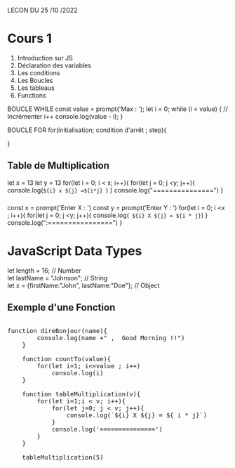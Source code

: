 LECON DU  25 /10 /2022

 <h1>Cours 1</h1>
        <ol>
            <li>Introduction sur JS</li>
            <li>Déclaration des variables</li>
            <li>Les conditions </li>
            <li>Les Boucles</li>
            <li>Les tableaus</li>
            <li>Functions</li>
        </ol>


BOUCLE WHILE
const value = prompt('Max : ');
let i = 0;
while (i < value) {
// Incrémenter
 i++
 console.log(value - i);
}

BOUCLE FOR 
for(initialisation; condition d'arrêt ; step){
    
}

## Table de Multiplication

let x = 13
let y = 13
for(let i = 0; i < x; i++){
    for(let j = 0; j <y; j++){
        console.log(`${i} x ${j} =${i*j} `)
        }
    console.log("===============")
}

###  
const x = prompt('Enter X : ')
   const y = prompt('Enter Y : ')
   for(let i = 0; i <x ; i++){
    for(let j = 0; j <y; j++){
        console.log(` ${i} X ${j} = ${i * j}`)
    }
    console.log(":================")
   }

# JavaScript Data Types

let length = 16;                               // Number <br>
let lastName = "Johnson";                      // String <br>
let x = {firstName:"John", lastName:"Doe"};    // Object <br>

## Exemple d'une Fonction 

<pre>

function direBonjour(name){
        console.log(name +" ,  Good Morning !!")
    }
    
    function countTo(value){
        for(let i=1; i<=value ; i++)
            console.log(i)
    }

    function tableMultiplication(v){
        for(let i=1;i < v; i++){
            for(let j=0; j < v; j++){
                console.log(`${i} X ${j} = ${ i * j}`)
            }
            console.log('===============')
        }
    }

    tableMultiplication(5)

</pre>